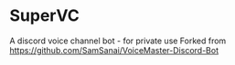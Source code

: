 # SuperVC
A discord voice channel bot - for private use
Forked from https://github.com/SamSanai/VoiceMaster-Discord-Bot
